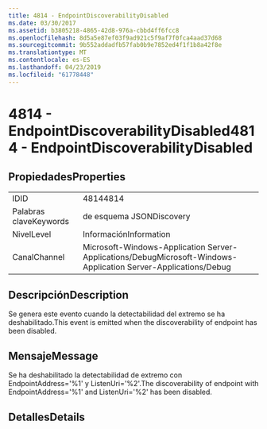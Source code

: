 ```yaml
---
title: 4814 - EndpointDiscoverabilityDisabled
ms.date: 03/30/2017
ms.assetid: b3805218-4865-42d8-976a-cbbd4ff6fcc8
ms.openlocfilehash: 8d5a5e87ef03f9ad921c5f9af7f0fca4aad37d68
ms.sourcegitcommit: 9b552addadfb57fab0b9e7852ed4f1f1b8a42f8e
ms.translationtype: MT
ms.contentlocale: es-ES
ms.lasthandoff: 04/23/2019
ms.locfileid: "61778448"
---
```

# <a name="4814---endpointdiscoverabilitydisabled"></a><span data-ttu-id="3e32a-102">4814 - EndpointDiscoverabilityDisabled</span><span class="sxs-lookup"><span data-stu-id="3e32a-102">4814 - EndpointDiscoverabilityDisabled</span></span>
## <a name="properties"></a><span data-ttu-id="3e32a-103">Propiedades</span><span class="sxs-lookup"><span data-stu-id="3e32a-103">Properties</span></span>  
  
|||  
|-|-|  
|<span data-ttu-id="3e32a-104">ID</span><span class="sxs-lookup"><span data-stu-id="3e32a-104">ID</span></span>|<span data-ttu-id="3e32a-105">4814</span><span class="sxs-lookup"><span data-stu-id="3e32a-105">4814</span></span>|  
|<span data-ttu-id="3e32a-106">Palabras clave</span><span class="sxs-lookup"><span data-stu-id="3e32a-106">Keywords</span></span>|<span data-ttu-id="3e32a-107">de esquema JSON</span><span class="sxs-lookup"><span data-stu-id="3e32a-107">Discovery</span></span>|  
|<span data-ttu-id="3e32a-108">Nivel</span><span class="sxs-lookup"><span data-stu-id="3e32a-108">Level</span></span>|<span data-ttu-id="3e32a-109">Información</span><span class="sxs-lookup"><span data-stu-id="3e32a-109">Information</span></span>|  
|<span data-ttu-id="3e32a-110">Canal</span><span class="sxs-lookup"><span data-stu-id="3e32a-110">Channel</span></span>|<span data-ttu-id="3e32a-111">Microsoft-Windows-Application Server-Applications/Debug</span><span class="sxs-lookup"><span data-stu-id="3e32a-111">Microsoft-Windows-Application Server-Applications/Debug</span></span>|  
  
## <a name="description"></a><span data-ttu-id="3e32a-112">Descripción</span><span class="sxs-lookup"><span data-stu-id="3e32a-112">Description</span></span>  
 <span data-ttu-id="3e32a-113">Se genera este evento cuando la detectabilidad del extremo se ha deshabilitado.</span><span class="sxs-lookup"><span data-stu-id="3e32a-113">This event is emitted when the discoverability of endpoint has been disabled.</span></span>  
  
## <a name="message"></a><span data-ttu-id="3e32a-114">Mensaje</span><span class="sxs-lookup"><span data-stu-id="3e32a-114">Message</span></span>  
 <span data-ttu-id="3e32a-115">Se ha deshabilitado la detectabilidad de extremo con EndpointAddress='%1' y ListenUri='%2'.</span><span class="sxs-lookup"><span data-stu-id="3e32a-115">The discoverability of endpoint with EndpointAddress='%1' and ListenUri='%2' has been disabled.</span></span>  
  
## <a name="details"></a><span data-ttu-id="3e32a-116">Detalles</span><span class="sxs-lookup"><span data-stu-id="3e32a-116">Details</span></span>
